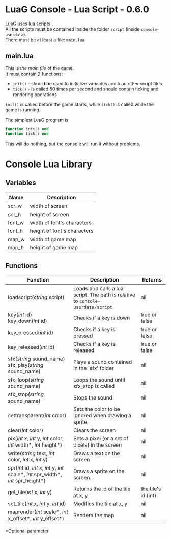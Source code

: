 # LuaG Console - Lua Script - 0.6.0

LuaG uses [lua](https://www.lua.org/) scripts.  
All the scripts must be contained inside the folder `script` (inside `console-userdata`).  
There must be at least a file: `main.lua`.

## main.lua
This is *the main file* of the game.  
It must contain 2 functions:
- `init()` - should be used to initialize variables and load other script files
- `tick()` - is called 60 times per second and should contain ticking and rendering operations

`init()` is called before the game starts, while `tick()` is called while the game is running.

The simplest LuaG program is:  
```lua
function init() end
function tick() end
```

This will do nothing, but the console will run it without problems.

# Console Lua Library

## Variables
| Name   | Description                 |
| ------ | --------------------------- |
| scr_w  | width of screen             |
| scr_h  | height of screen            |
| font_w | width of font's characters  |
| font_h | height of font's characters |
| map_w  | width of game map           |
| map_h  | height of game map          |

## Functions

| Function | Description | Returns |
| --- | --- | --- |
| loadscript(*string* script) | Loads and calls a lua script. The path is relative to `console-userdata/script` | nil |
| key(*int* id) <br> key_down(*int* id) | Checks if a key is down | true or false |
| key_pressed(*int* id) | Checks if a key is pressed | true or false |
| key_released(*int* id) | Checks if a key is released | true or false |
| sfx(*string* sound_name) <br> sfx_play(*string* sound_name) | Plays a sound contained in the 'sfx' folder | nil |
| sfx_loop(*string* sound_name) | Loops the sound until sfx_stop is called | nil |
| sfx_stop(*string* sound_name) | Stops the sound | nil |
| settransparent(*int* color) | Sets the color to be ignored when drawing a sprite | nil |
| clear(*int* color) | Clears the screen | nil |
| pix(*int* x, *int* y, *int* color, *int* width*, *int* height*) | Sets a pixel (or a set of pixels) in the screen | nil |
| write(*string* text, *int* color, *int* x, *int* y) | Draws a text on the screen | nil |
| spr(*int* id, *int* x, *int* y, *int* scale*, *int* spr_width*, *int* spr_height*) | Draws a sprite on the screen. | nil |
| get_tile(*int* x, *int* y) | Returns the id of the tile at x, y | the tile's id (int) |
| set_tile(*int* x, *int* y, *int* id) | Modifies the tile at x, y | nil |
| maprender(*int* scale*, *int* x_offset*, *int* y_offset*) | Renders the map | nil |

*Optional parameter

